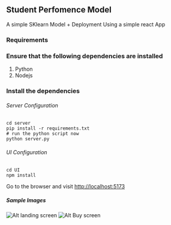 ## Student Perfomence Model

A simple SKlearn Model + Deployment Using a simple react App


### Requirements

### Ensure that the following dependencies are installed

1. Python
2. Nodejs



### Install the dependencies
###### Server Configuration

```
cd server
pip install -r requirements.txt
# run the python script now
python server.py
```

###### UI Configuration

```
cd UI
npm install
```

Go to the browser and visit [http://localhost:5173]()



##### Sample Images
  ![Alt landing screen ](https://github.com/yosiaLukumai/student_perfomance_model/blob/master/Snaps/Landing.png)
  ![Alt Buy screen ](https://github.com/yosiaLukumai/student_perfomance_model/blob/master/Snaps/Units.png)
